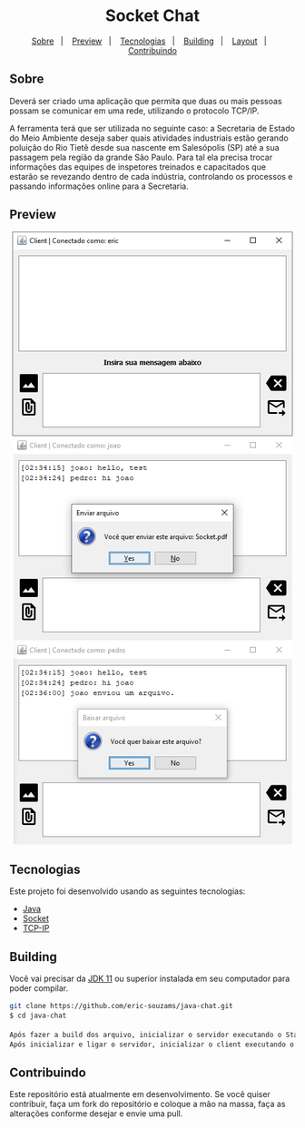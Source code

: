 <h1 align="center">Socket Chat</h1>

<p align="center">
  <a href="#sobre">Sobre</a>&nbsp;&nbsp;&nbsp;|&nbsp;&nbsp;&nbsp;
  <a href="#preview">Preview</a>&nbsp;&nbsp;&nbsp;|&nbsp;&nbsp;&nbsp;
  <a href="#tecnologias">Tecnologias</a>&nbsp;&nbsp;&nbsp;|&nbsp;&nbsp;&nbsp;
  <a href="#building">Building</a>&nbsp;&nbsp;&nbsp;|&nbsp;&nbsp;&nbsp;
  <a href="#layout">Layout</a>&nbsp;&nbsp;&nbsp;|&nbsp;&nbsp;&nbsp;
  <a href="#contribuindo">Contribuindo</a>
</p>

## Sobre

Deverá ser criado uma aplicação que permita que duas ou mais pessoas possam se comunicar em uma rede, utilizando o protocolo TCP/IP. <br/>

A ferramenta terá que ser utilizada no seguinte caso: a Secretaria de Estado do Meio Ambiente deseja saber quais atividades industriais estão gerando poluição do Rio Tietê desde sua nascente em Salesópolis (SP) até a sua passagem pela região da grande São Paulo. Para tal ela precisa trocar informações das equipes de inspetores treinados e capacitados que estarão se revezando dentro de cada indústria, controlando os processos e passando informações online para a Secretaria.

## Preview
<p align="center">
    <img src="./public/screens/client1.png" />
    <img src="./public/screens/client2.png" />
    <img src="./public/screens/client3.png" />
</p>

## Tecnologias
Este projeto foi desenvolvido usando as seguintes tecnologias:

- [Java](https://www.java.com)
- [Socket](https://docs.oracle.com/javase/10/docs/api/java/net/Socket.html)
- [TCP-IP](https://www.cloudflare.com/learning/ddos/glossary/tcp-ip/)

## Building

Você vai precisar da [JDK 11](https://www.oracle.com/java/technologies/javase-jdk11-downloads.html) ou superior instalada em seu computador para poder compilar.

```bash
git clone https://github.com/eric-souzams/java-chat.git
$ cd java-chat

Após fazer a build dos arquivo, inicializar o servidor executando o StartServer.
Após inicializar e ligar o servidor, inicializar o client executando o StartClient.
```

## Contribuindo

Este repositório está atualmente em desenvolvimento. Se você quiser contribuir, faça um fork do repositório e coloque a mão na massa, faça as alterações conforme desejar e envie uma pull.
